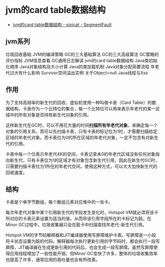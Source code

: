 
# jvm的card table数据结构

* [jvm的card table数据结构 - xixicat - SegmentFault ](https://segmentfault.com/a/1190000004682407)

## jvm系列
垃圾回收基础
JVM的编译策略
GC的三大基础算法
GC的三大高级算法
GC策略的评价指标
JVM信息查看
GC通用日志解读
jvm的card table数据结构
Java类初始化顺序
Java对象结构及大小计算
Java的类加载机制
Java对象分配简要流程
年老代过大有什么影响
Survivor空间溢出实例
关于Object=null
Java线程与Xss

## 作用
为了支持高频率的新生代的回收，虚拟机使用一种叫做卡表（Card Table）的数据结构，卡表作为一个比特位的集合，每一个比特位可以用来表示年老代的某一区域中的所有对象是否持有新生代对象的引用。

这样新生代在GC时，可以不用花大量的时间**扫描所有年老代对象**，来确定每一个对象的引用关系，而可以先扫描卡表，只有卡表的标记位为1时，才需要扫描给定区域的年老代对象。而卡表位为0的所在区域的年老代对象，一定不包含有对新生代的引用。

卡表中每一个位表示年老代4K的空间，卡表记录未0的年老代区域没有任何对象指向新生代，只有卡表位为1的区域才有对象包含新生代引用，因此在新生代GC时，只需要扫描卡表位为1所在的年老代空间。使用这种方式，可以大大加快新生代的回收速度。

## 结构
卡表是个单字节数组，每个数组元素对应堆中的一张卡。

每次年老代对象中某个引用新生代的字段发生变化时，Hotspot VM就必须将该卡所对应的卡表元素设置为适当的值，从而将该引用字段所在的卡标记为脏。在Minor GC过程中，垃圾收集器只会在脏卡中扫描查找年老代-新生代引用。

Hotspot VM的字节码解释器和JIT编译器使用写屏障维护卡表。写屏障是一小段将卡状态设置为脏的代码。解释器每次执行更新引用的字节码时，都会执行一段写屏障，JIT编译器在生成更新引用的代码后，也会生成一段写屏障。虽然写屏障使得应用线程增加了一些性能开销，但Minor GC变快了许多，整体的垃圾收集效率也提高了许多，通常应用的吞吐量也会有所改善。